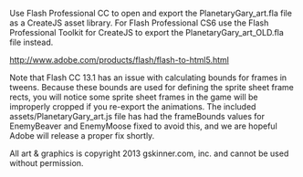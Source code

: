 Use Flash Professional CC to open and export the PlanetaryGary\_art.fla file as a CreateJS asset library. For Flash Professional CS6 use the Flash Professional Toolkit for CreateJS to export the PlanetaryGary\_art_OLD.fla file instead.

http://www.adobe.com/products/flash/flash-to-html5.html

Note that Flash CC 13.1 has an issue with calculating bounds for frames in tweens. Because these bounds are used for defining the sprite sheet frame rects, you will notice some sprite sheet frames in the game will be improperly cropped if you re-export the animations. The included assets/PlanetaryGary\_art.js file has had the frameBounds values for EnemyBeaver and EnemyMoose fixed to avoid this, and we are hopeful Adobe will release a proper fix shortly.

All art & graphics is copyright 2013 gskinner.com, inc. and cannot be used without permission.